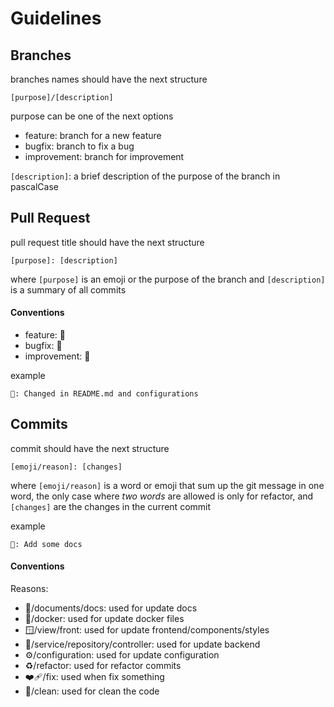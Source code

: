 # Guidelines

## Branches
branches names should have the next structure
```text
[purpose]/[description]
```
purpose can be one of the next options
 - feature: branch for a new feature
 - bugfix: branch to fix a bug
 - improvement: branch for improvement

`[description]`: a brief description of the purpose of the branch in pascalCase

## Pull Request
pull request title should have the next structure
```text
[purpose]: [description]
```
where ``[purpose]`` is an emoji or the purpose of the branch and ``[description]`` is a summary of all commits

#### Conventions
- feature: 🚀
- bugfix: 🐞
- improvement: 🌟

example
```text
🌟: Changed in README.md and configurations
```

## Commits
commit should have the next structure
```text
[emoji/reason]: [changes]
```

where `[emoji/reason]` is a word or emoji that sum up the git message in one word,
the only case where *two words* are allowed is only for refactor, and 
`[changes]` are the changes in the current commit

example
```text
📃: Add some docs
```

#### Conventions
Reasons:
- 📃/documents/docs: used for update docs
- 🐋/docker: used for update docker files
- 🪟/view/front: used for update frontend/components/styles
- 🦴/service/repository/controller: used for update backend
- ⚙️/configuration: used for update configuration
- ♻️/refactor: used for refactor commits
- ❤️‍🩹/fix: used when fix something
- 🧻/clean: used for clean the code
